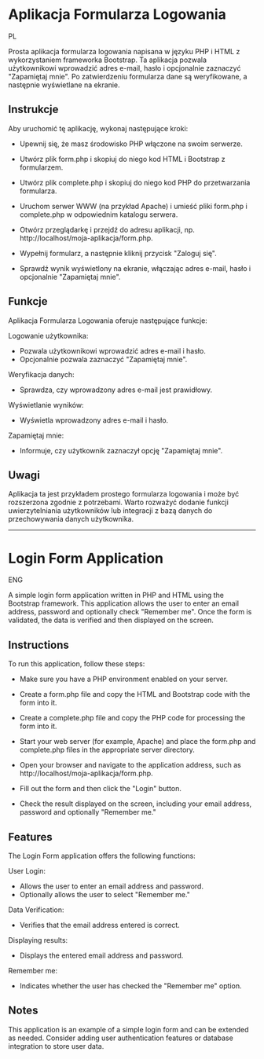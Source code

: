 # Aplikacja Formularza Logowania


PL

Prosta aplikacja formularza logowania napisana w języku PHP i HTML z wykorzystaniem frameworka Bootstrap. Ta aplikacja pozwala użytkownikowi wprowadzić adres e-mail, hasło i opcjonalnie zaznaczyć "Zapamiętaj mnie". Po zatwierdzeniu formularza dane są weryfikowane, a następnie wyświetlane na ekranie.

## Instrukcje

Aby uruchomić tę aplikację, wykonaj następujące kroki:

- Upewnij się, że masz środowisko PHP włączone na swoim serwerze.

- Utwórz plik form.php i skopiuj do niego kod HTML i Bootstrap z formularzem.

- Utwórz plik complete.php i skopiuj do niego kod PHP do przetwarzania formularza.

- Uruchom serwer WWW (na przykład Apache) i umieść pliki form.php i complete.php w odpowiednim katalogu serwera.

- Otwórz przeglądarkę i przejdź do adresu aplikacji, np. http://localhost/moja-aplikacja/form.php.

- Wypełnij formularz, a następnie kliknij przycisk "Zaloguj się".

- Sprawdź wynik wyświetlony na ekranie, włączając adres e-mail, hasło i opcjonalnie "Zapamiętaj mnie".

## Funkcje

Aplikacja Formularza Logowania oferuje następujące funkcje:

Logowanie użytkownika:

- Pozwala użytkownikowi wprowadzić adres e-mail i hasło.
- Opcjonalnie pozwala zaznaczyć "Zapamiętaj mnie".

Weryfikacja danych:

- Sprawdza, czy wprowadzony adres e-mail jest prawidłowy.

Wyświetlanie wyników:

- Wyświetla wprowadzony adres e-mail i hasło.

Zapamiętaj mnie:

- Informuje, czy użytkownik zaznaczył opcję "Zapamiętaj mnie".

## Uwagi

Aplikacja ta jest przykładem prostego formularza logowania i może być rozszerzona zgodnie z potrzebami. Warto rozważyć dodanie funkcji uwierzytelniania użytkowników lub integracji z bazą danych do przechowywania danych użytkownika.

--------------------------------

# Login Form Application

ENG

A simple login form application written in PHP and HTML using the Bootstrap framework. This application allows the user to enter an email address, password and optionally check "Remember me". Once the form is validated, the data is verified and then displayed on the screen.

## Instructions

To run this application, follow these steps:

- Make sure you have a PHP environment enabled on your server.

- Create a form.php file and copy the HTML and Bootstrap code with the form into it.

- Create a complete.php file and copy the PHP code for processing the form into it.

- Start your web server (for example, Apache) and place the form.php and complete.php files in the appropriate server directory.

- Open your browser and navigate to the application address, such as http://localhost/moja-aplikacja/form.php.

- Fill out the form and then click the "Login" button.

- Check the result displayed on the screen, including your email address, password and optionally "Remember me."

## Features

The Login Form application offers the following functions:

User Login:

- Allows the user to enter an email address and password.
- Optionally allows the user to select "Remember me."

Data Verification:

- Verifies that the email address entered is correct.

Displaying results:

- Displays the entered email address and password.

Remember me:

- Indicates whether the user has checked the "Remember me" option.

## Notes

This application is an example of a simple login form and can be extended as needed. Consider adding user authentication features or database integration to store user data.


